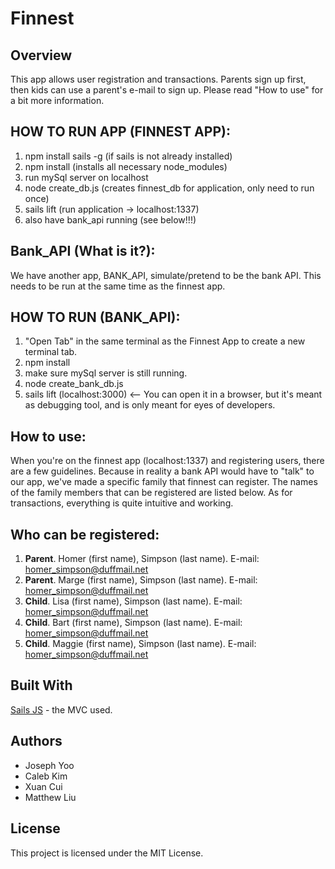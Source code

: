 # Finnest

## Overview
  This app allows user registration and transactions. Parents sign up first, then kids can use a parent's e-mail to sign up. Please read "How to use" for a bit more information. 


## HOW TO RUN APP (FINNEST APP):
  1. npm install sails -g (if sails is not already installed)
  2. npm install (installs all necessary node_modules)
  3. run mySql server on localhost
  4. node create_db.js (creates finnest_db for application, only need to run once)
  5. sails lift (run application -> localhost:1337)
  6. also have bank_api running (see below!!!)

## Bank_API (What is it?):

  We have another app, BANK_API, simulate/pretend to be the bank API. This needs to be run at the same time as the finnest app.

## HOW TO RUN (BANK_API):

  1. "Open Tab" in the same terminal as the Finnest App to create a new terminal tab. 
  2. npm install
  3. make sure mySql server is still running. 
  4. node create_bank_db.js
  5. sails lift (localhost:3000) <-- You can open it in a browser, but it's meant as debugging tool, and is only meant for eyes of developers. 

## How to use:

When you're on the finnest app (localhost:1337) and registering users, there are a few guidelines. Because in reality a bank API would have to "talk" to our app, we've made a specific family that finnest can register. The names of the family members that can be registered are listed below. As for transactions, everything is quite intuitive and working. 

## Who can be registered:
  1. **Parent**. Homer (first name), Simpson (last name). E-mail:  homer_simpson@duffmail.net
  2. **Parent**. Marge (first name), Simpson (last name). E-mail: homer_simpson@duffmail.net
  3. **Child**. Lisa (first name), Simpson (last name). E-mail: homer_simpson@duffmail.net
  4. **Child**. Bart (first name), Simpson (last name). E-mail: homer_simpson@duffmail.net
  5. **Child**. Maggie (first name), Simpson (last name). E-mail: homer_simpson@duffmail.net
  

## Built With

[Sails JS](https://sailsjs.com) - the MVC used. 

## Authors

* Joseph Yoo
* Caleb Kim
* Xuan Cui
* Matthew Liu

## License

This project is licensed under the MIT License. 
